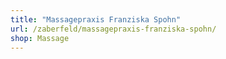 ```yaml
---
title: "Massagepraxis Franziska Spohn"
url: /zaberfeld/massagepraxis-franziska-spohn/
shop: Massage
---
```

